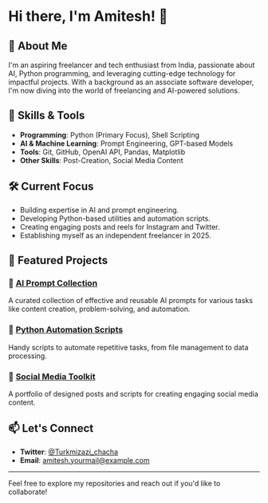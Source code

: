 # Hi there, I'm Amitesh! 👋

## 🚀 About Me
I'm an aspiring freelancer and tech enthusiast from India, passionate about AI, Python programming, and leveraging cutting-edge technology for impactful projects. With a background as an associate software developer, I'm now diving into the world of freelancing and AI-powered solutions.

## 🌟 Skills & Tools
- **Programming**: Python (Primary Focus), Shell Scripting
- **AI & Machine Learning**: Prompt Engineering, GPT-based Models
- **Tools**: Git, GitHub, OpenAI API, Pandas, Matplotlib
- **Other Skills**: Post-Creation, Social Media Content

## 🛠️ Current Focus
- Building expertise in AI and prompt engineering.
- Developing Python-based utilities and automation scripts.
- Creating engaging posts and reels for Instagram and Twitter.
- Establishing myself as an independent freelancer in 2025.

## 📂 Featured Projects
### 🔹 [AI Prompt Collection](#)
A curated collection of effective and reusable AI prompts for various tasks like content creation, problem-solving, and automation.

### 🔹 [Python Automation Scripts](#)
Handy scripts to automate repetitive tasks, from file management to data processing.

### 🔹 [Social Media Toolkit](#)
A portfolio of designed posts and scripts for creating engaging social media content.

## 📫 Let's Connect
- **Twitter**: [@Turkmizazi_chacha](https://twitter.com/your_twitter_handle)
- **Email**: amitesh.yourmail@example.com

---

Feel free to explore my repositories and reach out if you'd like to collaborate!
